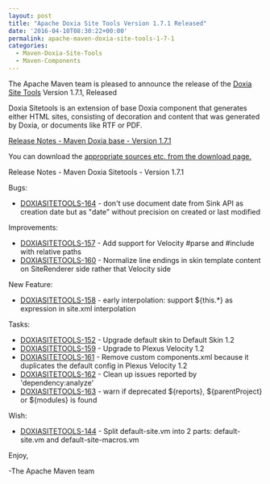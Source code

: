 ```yaml
---
layout: post
title: "Apache Doxia Site Tools Version 1.7.1 Released"
date: '2016-04-10T08:30:22+00:00'
permalink: apache-maven-doxia-site-tools-1-7-1
categories:
  - Maven-Doxia-Site-Tools
  - Maven-Components
---
```

The Apache Maven team is pleased to announce the release of the
[Doxia Site Tools](https://maven.apache.org/doxia/doxia-sitetools/) Version 1.7.1,
Released

Doxia Sitetools is an extension of base Doxia component that generates either
HTML sites, consisting of decoration and content that was generated by Doxia,
or documents like RTF or PDF.


[Release Notes - Maven Doxia base - Version 1.7.1](https://issues.apache.org/jira/secure/ReleaseNote.jspa?projectId=12317320&version=12334868&styleName=Text)

You can download the [appropriate sources etc. from the download page.][download]


Release Notes - Maven Doxia Sitetools - Version 1.7.1

Bugs:

* [DOXIASITETOOLS-164](https://issues.apache.org/jira/browse/DOXIASITETOOLS-164) -  don't use document date from Sink API as creation date but as "date" without precision on created or last modified

Improvements:

* [DOXIASITETOOLS-157](https://issues.apache.org/jira/browse/DOXIASITETOOLS-157) -  Add support for Velocity #parse and #include with relative paths
* [DOXIASITETOOLS-160](https://issues.apache.org/jira/browse/DOXIASITETOOLS-160) -  Normalize line endings in skin template content on SiteRenderer side rather that Velocity side

New Feature:

* [DOXIASITETOOLS-158](https://issues.apache.org/jira/browse/DOXIASITETOOLS-158) -  early interpolation: support ${this.*} as expression in site.xml interpolation

Tasks:

* [DOXIASITETOOLS-152](https://issues.apache.org/jira/browse/DOXIASITETOOLS-152) -  Upgrade default skin to Default Skin 1.2
* [DOXIASITETOOLS-159](https://issues.apache.org/jira/browse/DOXIASITETOOLS-159) -  Upgrade to Plexus Velocity 1.2
* [DOXIASITETOOLS-161](https://issues.apache.org/jira/browse/DOXIASITETOOLS-161) -  Remove custom components.xml because it duplicates the default config in Plexus Velocity 1.2
* [DOXIASITETOOLS-162](https://issues.apache.org/jira/browse/DOXIASITETOOLS-162) -  Clean up issues reported by 'dependency:analyze'
* [DOXIASITETOOLS-163](https://issues.apache.org/jira/browse/DOXIASITETOOLS-163) -  warn if deprecated ${reports}, ${parentProject} or ${modules} is found

Wish:

* [DOXIASITETOOLS-144](https://issues.apache.org/jira/browse/DOXIASITETOOLS-144) -  Split default-site.vm into 2 parts: default- site.vm and default-site-macros.vm

Enjoy,

-The Apache Maven team

[download]: https://maven.apache.org/doxia/doxia-sitetools/download.cgi
 
